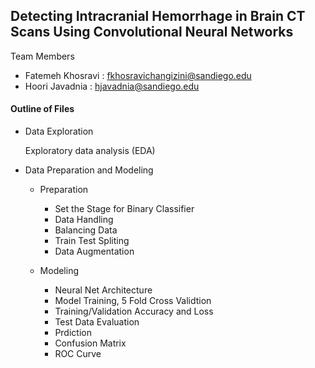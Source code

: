 ## Detecting Intracranial Hemorrhage in Brain CT Scans Using Convolutional Neural Networks
Team Members

* Fatemeh Khosravi : fkhosravichangizini@sandiego.edu
* Hoori Javadnia : hjavadnia@sandiego.edu

#### Outline of Files

 * Data Exploration 

      Exploratory data analysis (EDA)

 * Data Preparation and Modeling

    * Preparation

        - Set the Stage for Binary Classifier
        - Data Handling
        - Balancing Data
        - Train Test Spliting
        - Data Augmentation

     * Modeling

        - Neural Net Architecture
        - Model Training, 5 Fold Cross Validtion
        - Training/Validation Accuracy and Loss
        - Test Data Evaluation
        - Prdiction
        - Confusion Matrix
        - ROC Curve
